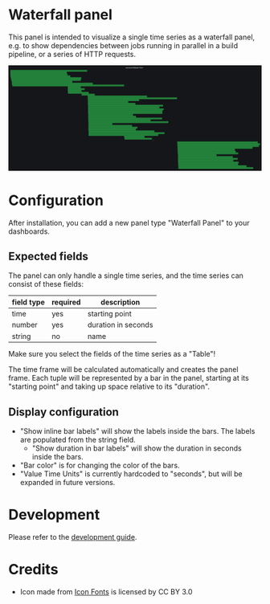 # Waterfall panel

This panel is intended to visualize a single time series as a waterfall panel, e.g. to show dependencies between jobs
running in parallel in a build pipeline, or a series of HTTP requests.

![Image of a drawn panel](https://github.com/auxmoney/grafana-waterfall-panel/raw/main/src/img/auxmoney-waterfall-panel.png)

# Configuration

After installation, you can add a new panel type "Waterfall Panel" to your dashboards.

## Expected fields

The panel can only handle a single time series, and the time series can consist of these fields:

| field type | required | description         |
| ---------- | -------- | ------------------- |
| time       | yes      | starting point      |
| number     | yes      | duration in seconds |
| string     | no       | name                |

Make sure you select the fields of the time series as a "Table"!

The time frame will be calculated automatically and creates the panel frame. Each tuple will be represented by a bar in
the panel, starting at its "starting point" and taking up space relative to its "duration".

## Display configuration

* "Show inline bar labels" will show the labels inside the bars. The labels are populated from the string field.
  * "Show duration in bar labels" will show the duration in seconds inside the bars.
* "Bar color" is for changing the color of the bars.
* "Value Time Units" is currently hardcoded to "seconds", but will be expanded in future versions.

# Development

Please refer to the [development guide](https://github.com/auxmoney/grafana-waterfall-panel/blob/main/docs/DEVELOPMENT.md).

# Credits

* Icon made from <a href="http://www.onlinewebfonts.com/icon">Icon Fonts</a> is licensed by CC BY 3.0
